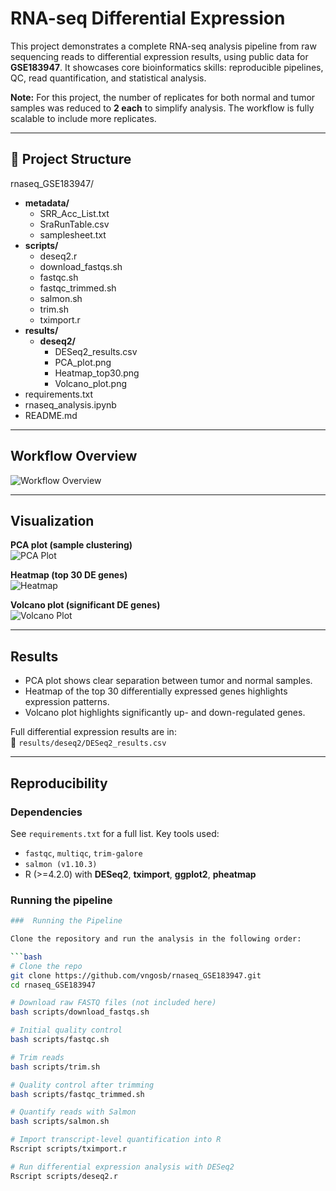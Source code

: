# RNA-seq Differential Expression

This project demonstrates a complete RNA-seq analysis pipeline from raw sequencing reads to differential expression results, using public data for **GSE183947**. It showcases core bioinformatics skills: reproducible pipelines, QC, read quantification, and statistical analysis.

**Note:** For this project, the number of replicates for both normal and tumor samples was reduced to **2 each** to simplify analysis. The workflow is fully scalable to include more replicates.

---

## 📂 Project Structure

rnaseq_GSE183947/
- **metadata/**              
  - SRR_Acc_List.txt
  - SraRunTable.csv
  - samplesheet.txt
- **scripts/**               
  - deseq2.r
  - download_fastqs.sh
  - fastqc.sh
  - fastqc_trimmed.sh
  - salmon.sh
  - trim.sh
  - tximport.r
- **results/**
  - **deseq2/**
    - DESeq2_results.csv
    - PCA_plot.png
    - Heatmap_top30.png
    - Volcano_plot.png
- requirements.txt            
- rnaseq_analysis.ipynb       
- README.md                   


---

## Workflow Overview

![Workflow Overview](./workflow.png)

---

## Visualization

**PCA plot (sample clustering)**  
![PCA Plot](./results/deseq2/PCA_plot.png)

**Heatmap (top 30 DE genes)**  
![Heatmap](./results/deseq2/Heatmap_top30.png)

**Volcano plot (significant DE genes)**  
![Volcano Plot](./results/deseq2/Volcano_plot.png)

---

## Results

- PCA plot shows clear separation between tumor and normal samples.  
- Heatmap of the top 30 differentially expressed genes highlights expression patterns.  
- Volcano plot highlights significantly up- and down-regulated genes.  

Full differential expression results are in:  
📄 `results/deseq2/DESeq2_results.csv`

---

##  Reproducibility

### Dependencies

See `requirements.txt` for a full list. Key tools used:

- `fastqc`, `multiqc`, `trim-galore`  
- `salmon (v1.10.3)`  
- R (>=4.2.0) with **DESeq2**, **tximport**, **ggplot2**, **pheatmap**

### Running the pipeline

```bash
###  Running the Pipeline

Clone the repository and run the analysis in the following order:

```bash
# Clone the repo
git clone https://github.com/vngosb/rnaseq_GSE183947.git
cd rnaseq_GSE183947 

# Download raw FASTQ files (not included here)
bash scripts/download_fastqs.sh

# Initial quality control
bash scripts/fastqc.sh

# Trim reads
bash scripts/trim.sh

# Quality control after trimming
bash scripts/fastqc_trimmed.sh

# Quantify reads with Salmon
bash scripts/salmon.sh

# Import transcript-level quantification into R
Rscript scripts/tximport.r

# Run differential expression analysis with DESeq2
Rscript scripts/deseq2.r
